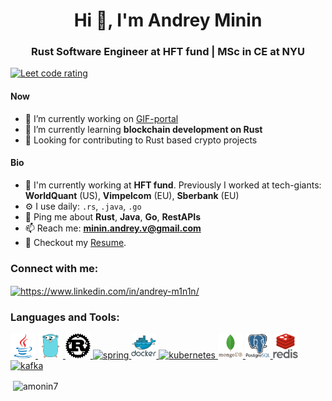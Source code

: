 <h1 align="center">Hi 👋, I'm Andrey Minin</h1>
<h3 align="center">Rust Software Engineer at HFT fund | MSc in CE at NYU</h3>

<p align="left">
  <a href="https://leetcode.com/AndrewGrozny">
    <img src="https://cp-logo.vercel.app/leetcode/sudiptob2" alt="Leet code rating" />
  </a>
</p>

#### Now

- 🔭 I’m currently working on [GIF-portal](https://github.com/amonin7/solana-smart-contract)
- 🌱 I’m currently learning **blockchain development on Rust**
- :calendar: Looking for contributing to Rust based crypto projects 

#### Bio

- 🏢 I'm currently working at **HFT fund**. Previously I worked at tech-giants: **WorldQuant** (US), **Vimpelcom** (EU), **Sberbank** (EU)
- ⚙️ I use daily: `.rs`, `.java`, `.go`
- 💬 Ping me about **Rust**, **Java**, **Go**, **RestAPIs**
- 📫 Reach me: **minin.andrey.v@gmail.com**
- 📝 Checkout my [Resume](files/resume.pdf).

<h3 align="left">Connect with me:</h3>
<p align="left">
<a href="https://linkedin.com/in/https://www.linkedin.com/in/andrey-m1n1n/" target="blank"><img align="center" src="https://raw.githubusercontent.com/rahuldkjain/github-profile-readme-generator/master/src/images/icons/Social/linked-in-alt.svg" alt="https://www.linkedin.com/in/andrey-m1n1n/" height="30" width="40" /></a>
</p>

<h3 align="left">Languages and Tools:</h3>
<p align="left">
<a href="https://www.java.com" target="_blank" rel="noreferrer"> <img src="https://raw.githubusercontent.com/devicons/devicon/master/icons/java/java-original.svg" alt="java" width="40" height="40"/>
</a>
<a href="https://golang.org" target="_blank" rel="noreferrer"> <img src="https://raw.githubusercontent.com/devicons/devicon/master/icons/go/go-original.svg" alt="go" width="40" height="40"/> 
</a>
<a href="https://www.rust-lang.org" target="_blank" rel="noreferrer"> <img src="https://raw.githubusercontent.com/devicons/devicon/master/icons/rust/rust-plain.svg" alt="rust" width="40" height="40"/>
</a>
<a href="https://spring.io/" target="_blank" rel="noreferrer"> <img src="https://www.vectorlogo.zone/logos/springio/springio-icon.svg" alt="spring" width="40" height="40"/>
</a>
<a href="https://www.docker.com/" target="_blank" rel="noreferrer"> <img src="https://raw.githubusercontent.com/devicons/devicon/master/icons/docker/docker-original-wordmark.svg" alt="docker" width="40" height="40"/> 
</a>
<a href="https://kubernetes.io" target="_blank" rel="noreferrer"> <img src="https://www.vectorlogo.zone/logos/kubernetes/kubernetes-icon.svg" alt="kubernetes" width="40" height="40"/>
</a>
<a href="https://www.mongodb.com/" target="_blank" rel="noreferrer"> <img src="https://raw.githubusercontent.com/devicons/devicon/master/icons/mongodb/mongodb-original-wordmark.svg" alt="mongodb" width="40" height="40"/>
</a>
<a href="https://www.postgresql.org" target="_blank" rel="noreferrer"> <img src="https://raw.githubusercontent.com/devicons/devicon/master/icons/postgresql/postgresql-original-wordmark.svg" alt="postgresql" width="40" height="40"/> 
</a>
<a href="https://redis.io" target="_blank" rel="noreferrer"> <img src="https://raw.githubusercontent.com/devicons/devicon/master/icons/redis/redis-original-wordmark.svg" alt="redis" width="40" height="40"/>
</a>
<a href="https://kafka.apache.org/" target="_blank" rel="noreferrer"> <img src="https://www.vectorlogo.zone/logos/apache_kafka/apache_kafka-icon.svg" alt="kafka" width="40" height="40"/>
</a>
</p>

<p>&nbsp;<img align="center" src="https://github-readme-stats.vercel.app/api?username=amonin7&show_icons=true&locale=en" alt="amonin7" /></p>
